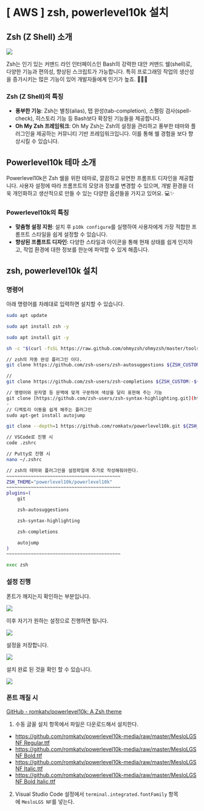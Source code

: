 # [ AWS ] zsh, powerlevel10k 설치

## Zsh (Z Shell) 소개
![](https://i.imgur.com/OF9yvAp.png)


Zsh는 인기 있는 커맨드 라인 인터페이스인 Bash의 강력한 대안 커맨드 쉘(shell)로, 다양한 기능과 편의성, 향상된 스크립트가 가능합니다. 특히 프로그래밍 작업의 생산성을 증가시키는 많은 기능이 있어 개발자들에게 인기가 높죠. 👨‍💻🔧

### Zsh (Z Shell)의 특징
- **풍부한 기능**: Zsh는 별칭(alias), 탭 완성(tab-completion), 스펠링 검사(spell-check), 히스토리 기능 등 Bash보다 확장된 기능들을 제공합니다. 
- **Oh My Zsh 프레임워크**: Oh My Zsh는 Zsh의 설정을 관리하고 풍부한 테마와 플러그인을 제공하는 커뮤니티 기반 프레임워크입니다. 이를 통해 쉘 경험을 보다 향상시킬 수 있습니다. 

## Powerlevel10k 테마 소개
Powerlevel10k은 Zsh 쉘을 위한 테마로, 깔끔하고 유연한 프롬프트 디자인을 제공합니다. 사용자 설정에 따라 프롬프트의 모양과 정보를 변경할 수 있으며, 개발 환경을 더욱 개인화하고 생산적으로 만들 수 있는 다양한 옵션들을 가지고 있어요. 💻✨

### Powerlevel10k의 특징
- **맞춤형 설정 지원**: 설치 후 `p10k configure`를 실행하여 사용자에게 가장 적합한 프롬프트 스타일을 쉽게 설정할 수 있습니다. 
- **향상된 프롬프트 디자인**: 다양한 스타일과 아이콘을 통해 현재 상태를 쉽게 인지하고, 작업 환경에 대한 정보를 한눈에 파악할 수 있게 해줍니다. 

## zsh, powerlevel10k 설치

### 명령어 
아래 명령어를 차례대로 입력하면 설치할 수 있습니다.

```bash
sudo apt update

sudo apt install zsh -y

sudo apt install git -y

sh -c "$(curl -fsSL https://raw.github.com/ohmyzsh/ohmyzsh/master/tools/install.sh)"

// zsh의 자동 완성 플러그인 이다.
git clone https://github.com/zsh-users/zsh-autosuggestions ${ZSH_CUSTOM:-~/.oh-my-zsh/custom}/plugins/zsh-autosuggestions

//
git clone https://github.com/zsh-users/zsh-completions ${ZSH_CUSTOM:-${ZSH:-~/.oh-my-zsh}/custom}/plugins/zsh-completions

// 명령어와 문자열 등 문맥에 맞게 구분하여 색상을 달리 표현해 주는 기능
git clone [https://github.com/zsh-users/zsh-syntax-highlighting.git](https://github.com/zsh-users/zsh-syntax-highlighting.git) ${ZSH_CUSTOM:-~/.oh-my-zsh/custom}/plugins/zsh-syntax-highlighting
- 
// 디렉토리 이동을 쉽게 해주는 플러그인 
sudo apt-get install autojump

git clone --depth=1 https://github.com/romkatv/powerlevel10k.git ${ZSH_CUSTOM:-$HOME/.oh-my-zsh/custom}/themes/powerlevel10k

// VSCode로 진행 시
code .zshrc

// Putty로 진행 시
nano ~/.zshrc  

// zsh의 테마와 플러그인을 설정파일에 추가로 작성해줘야한다.
~~~~~~~~~~~~~~~~~~~~~~~~~~~~~~~~~~~~~~~~~~
ZSH_THEME="powerlevel10k/powerlevel10k"
~~~~~~~~~~~~~~~~~~~~~~~~~~~~~~~~~~~~~~~~~~
plugins=(
    git

    zsh-autosuggestions

    zsh-syntax-highlighting

    zsh-completions

    autojump
)
~~~~~~~~~~~~~~~~~~~~~~~~~~~~~~~~~~~~~~~~~~

exec zsh
```

### 설정 진행
폰트가 깨지는지 확인하는 부분입니다.

![](https://i.imgur.com/w2r5QXp.png)

이후 자기가 원하는 설정으로 진행하면 됩니다.

![](https://i.imgur.com/qfbBLqA.png)

설정을 저장합니다.

![](https://i.imgur.com/CpZdJWx.png)

설치 완료 된 것을 확인 할 수 있습니다.

![](https://i.imgur.com/55YS6FL.png)

### 폰트 깨질 시

[GitHub - romkatv/powerlevel10k: A Zsh theme](https://github.com/romkatv/powerlevel10k#fonts)

1. 수동 글꼴 설치 항목에서 파일은 다운로드해서 설치한다.

- [https://github.com/romkatv/powerlevel10k-media/raw/master/MesloLGS NF Regular.ttf](https://github.com/romkatv/powerlevel10k-media/raw/master/MesloLGS%20NF%20Regular.ttf)
- [https://github.com/romkatv/powerlevel10k-media/raw/master/MesloLGS NF Bold.ttf](https://github.com/romkatv/powerlevel10k-media/raw/master/MesloLGS%20NF%20Bold.ttf)
- [https://github.com/romkatv/powerlevel10k-media/raw/master/MesloLGS NF Italic.ttf](https://github.com/romkatv/powerlevel10k-media/raw/master/MesloLGS%20NF%20Italic.ttf)
- [https://github.com/romkatv/powerlevel10k-media/raw/master/MesloLGS NF Bold Italic.ttf](https://github.com/romkatv/powerlevel10k-media/raw/master/MesloLGS%20NF%20Bold%20Italic.ttf)

2. Visual Studio Code 설정에서 `terminal.integrated.fontFamily` 항목에 `MesloLGS NF`를 넣는다.
